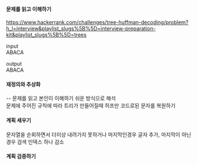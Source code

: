 #### 문제를 읽고 이해하기
https://www.hackerrank.com/challenges/tree-huffman-decoding/problem?h_l=interview&playlist_slugs%5B%5D=interview-preparation-kit&playlist_slugs%5B%5D=trees

input</br>
ABACA

output</br>
ABACA

 
#### 재정의와 추상화<br>
-- 문제를 읽고 본인이 이해하기 쉬운 방식으로 해석<br>
문제에 주어진 규칙에 따라 트리가 만들어질때 허프만 코드로된 문자를 복원하기

#### 계획 세우기<br>
문자열을 순회하면서 더이상 내려가지 못하거나 마지막인경우 글자 추가, 마지막이 아닌경우 검색 인덱스 하나 감소

#### 계획 검증하기
